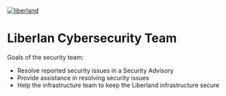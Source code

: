[![liberland](http://liberland.org/addons/image/Liberland_znak_small.png)](https://github.com/liberland/liberland)

# Liberlan Cybersecurity Team

Goals of the security team:
* Resolve reported security issues in a Security Advisory
* Provide assistance in resolving security issues
* Help the infrastructure team to keep the Liberland infrastructure secure

